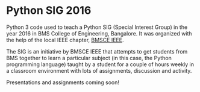 # Python SIG 2016

Python 3 code used to teach a Python SIG (Special Interest Group) in the year 2016 in BMS College of Engineering, Bangalore.
It was organized with the help of the local IEEE chapter, [BMSCE IEEE](http://bmsceieee.com/).

The SIG is an initiative by BMSCE IEEE that attempts to get students from BMS together
to learn a particular subject (in this case, the Python programming language) taught by a student for a couple of hours weekly in a classroom environment with lots of assignments, discussion and activity.

Presentations and assignments coming soon!
